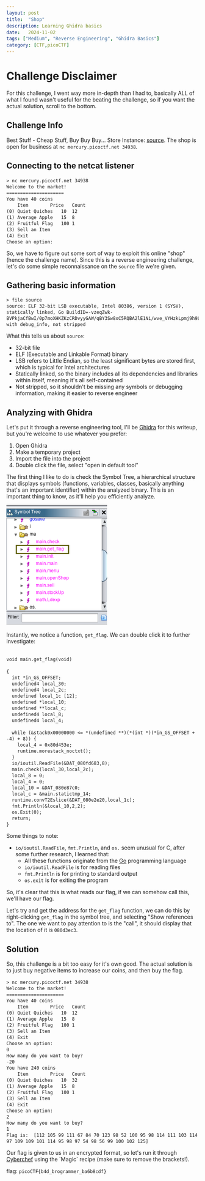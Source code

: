 ```yaml
---
layout: post
title:  "Shop"
description: Learning Ghidra basics
date:   2024-11-02
tags: ["Medium", "Reverse Engineering", "Ghidra Basics"]
category: [CTF,picoCTF]
---
```


# Challenge Disclaimer
For this challenge, I went way more in-depth than I had to, basically ALL of what I found wasn't useful for the beating the challenge, so if you want the actual solution, scroll to the bottom.


## Challenge Info
Best Stuff - Cheap Stuff, Buy Buy Buy... Store Instance: [source](https://mercury.picoctf.net/static/d2c8c9ee59822de6776dd8f20af63b91/source). The shop is open for business at `nc mercury.picoctf.net 34938`.



## Connecting to the netcat listener
```terminal
> nc mercury.picoctf.net 34938
Welcome to the market!
=====================
You have 40 coins
	Item		Price	Count
(0) Quiet Quiches	10	12
(1) Average Apple	15	8
(2) Fruitful Flag	100	1
(3) Sell an Item
(4) Exit
Choose an option:
```
So, we have to figure out some sort of way to exploit this online "shop" (hence the challenge name). Since this is a reverse engineering challenge, let's do some simple reconnaissance on the `source` file we're given.


## Gathering basic information
```terminal
> file source
source: ELF 32-bit LSB executable, Intel 80386, version 1 (SYSV), statically linked, Go BuildID=-vzeqZwk-BVPkjaCfBwI/0p7moXHKZKzCRDvyyGAW/qBY3Sw8xC5RQBA2lE1Ni/wve_VYHzkLpmj9h9LR5b, with debug_info, not stripped
```
What this tells us about `source`:
- 32-bit file
- ELF (Executable and Linkable Format) binary
- LSB refers to Little Endian, so the least significant bytes are stored first, which is typical for Intel architectures
- Statically linked, so the binary includes all its dependencies and libraries within itself, meaning it's all self-contained
- Not stripped, so it shouldn't be missing any symbols or debugging information, making it easier to reverse engineer

## Analyzing with Ghidra

Let's put it through a reverse engineering tool, I'll be [Ghidra](https://ghidra-sre.org/) for this writeup, but you're welcome to use whatever you prefer:
1. Open Ghidra
2. Make a temporary project
3. Import the file into the project
4. Double click the file, select "open in default tool"


The first thing I like to do is check the Symbol Tree, a hierarchical structure that displays symbols (functions, variables, classes, basically anything that's an important identifier) within the analyzed binary. This is an important thing to know, as it'll help you efficiently analyze.

![get flag](/assets/img/shop/get_flag.png)

Instantly, we notice a function, `get_flag`. We can double click it to further investigate:

```

void main.get_flag(void)

{
  int *in_GS_OFFSET;
  undefined4 local_30;
  undefined4 local_2c;
  undefined local_1c [12];
  undefined *local_10;
  undefined **local_c;
  undefined4 local_8;
  undefined4 local_4;

  while (&stack0x00000000 <= *(undefined **)(*(int *)(*in_GS_OFFSET + -4) + 8)) {
    local_4 = 0x80d453e;
    runtime.morestack_noctxt();
  }
  io/ioutil.ReadFile(&DAT_080fd683,8);
  main.check(local_30,local_2c);
  local_8 = 0;
  local_4 = 0;
  local_10 = &DAT_080e87c0;
  local_c = &main.statictmp_14;
  runtime.convT2Eslice(&DAT_080e2e20,local_1c);
  fmt.Println(&local_10,2,2);
  os.Exit(0);
  return;
}
```
Some things to note:
- `io/ioutil.ReadFile`, `fmt.Println`, and `os.` seem unusual for C, after some further research, I learned that:
    - All these functions originate from the [Go](https://en.wikipedia.org/wiki/Go_(programming_language)) programming language
    - `io/ioutil.ReadFile` is for reading files
    - `fmt.Println` is for printing to standard output
    - `os.exit` is for exiting the program

So, it's clear that this is what reads our flag, if we can somehow call this, we'll have our flag.

Let's try and get the address for the `get_flag` function, we can do this by right-clicking `get_flag` in the symbol tree, and selecting "Show references to". The one we want to pay attention to is the "call", it should display that the location of it is `080d3ec3`.

## Solution
So, this challenge is a bit too easy for it's own good. The actual solution is to just buy negative items to increase our coins, and then buy the flag.

```terminal
> nc mercury.picoctf.net 34938
Welcome to the market!
=====================
You have 40 coins
	Item		Price	Count
(0) Quiet Quiches	10	12
(1) Average Apple	15	8
(2) Fruitful Flag	100	1
(3) Sell an Item
(4) Exit
Choose an option:
0
How many do you want to buy?
-20
You have 240 coins
	Item		Price	Count
(0) Quiet Quiches	10	32
(1) Average Apple	15	8
(2) Fruitful Flag	100	1
(3) Sell an Item
(4) Exit
Choose an option:
2
How many do you want to buy?
1
Flag is:  [112 105 99 111 67 84 70 123 98 52 100 95 98 114 111 103 114 97 109 109 101 114 95 98 97 54 98 56 99 100 102 125]
```

Our flag is given to us in an encrypted format, so let's run it through [Cyberchef](https://gchq.github.io/CyberChef/#recipe=Magic(3,false,false,'')&input=MTEyIDEwNSA5OSAxMTEgNjcgODQgNzAgMTIzIDk4IDUyIDEwMCA5NSA5OCAxMTQgMTExIDEwMyAxMTQgOTcgMTA5IDEwOSAxMDEgMTE0IDk1IDk4IDk3IDU0IDk4IDU2IDk5IDEwMCAxMDIgMTI1) using the `Magic` recipe (make sure to remove the brackets!).

flag: `picoCTF{b4d_brogrammer_ba6b8cdf}`
